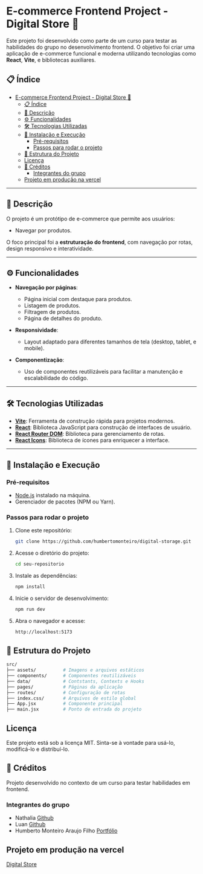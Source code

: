 # E-commerce Frontend Project - Digital Store 🛒

Este projeto foi desenvolvido como parte de um curso para testar as habilidades do grupo no desenvolvimento frontend. O objetivo foi criar uma aplicação de e-commerce funcional e moderna utilizando tecnologias como **React**, **Vite**, e bibliotecas auxiliares.

## 📋 Índice

- [E-commerce Frontend Project - Digital Store 🛒](#e-commerce-frontend-project---digital-store-)
  - [📋 Índice](#-índice)
  - [📖 Descrição](#-descrição)
  - [⚙️ Funcionalidades](#️-funcionalidades)
  - [🛠 Tecnologias Utilizadas](#-tecnologias-utilizadas)
  - [🚀 Instalação e Execução](#-instalação-e-execução)
    - [Pré-requisitos](#pré-requisitos)
    - [Passos para rodar o projeto](#passos-para-rodar-o-projeto)
  - [📂 Estrutura do Projeto](#-estrutura-do-projeto)
  - [Licença](#licença)
  - [👥 Créditos](#-créditos)
    - [Integrantes do grupo](#integrantes-do-grupo)
  - [Projeto em produção na vercel](#projeto-em-produção-na-vercel)

---

## 📖 Descrição

O projeto é um protótipo de e-commerce que permite aos usuários:

- Navegar por produtos.

O foco principal foi a **estruturação do frontend**, com navegação por rotas, design responsivo e interatividade.

---

## ⚙️ Funcionalidades

- **Navegação por páginas**:

  - Página inicial com destaque para produtos.
  - Listagem de produtos.
  - Filtragem de produtos.
  - Página de detalhes do produto.

- **Responsividade**:

  - Layout adaptado para diferentes tamanhos de tela (desktop, tablet, e mobile).

- **Componentização**:
  - Uso de componentes reutilizáveis para facilitar a manutenção e escalabilidade do código.

---

## 🛠 Tecnologias Utilizadas

- **[Vite](https://vitejs.dev/)**: Ferramenta de construção rápida para projetos modernos.
- **[React](https://reactjs.org/)**: Biblioteca JavaScript para construção de interfaces de usuário.
- **[React Router DOM](https://reactrouter.com/)**: Biblioteca para gerenciamento de rotas.
- **[React Icons](https://react-icons.github.io/react-icons/)**: Biblioteca de ícones para enriquecer a interface.

---

## 🚀 Instalação e Execução

### Pré-requisitos

- [Node.js](https://nodejs.org/) instalado na máquina.
- Gerenciador de pacotes (NPM ou Yarn).

### Passos para rodar o projeto

1. Clone este repositório:

   ```bash
   git clone https://github.com/humbertomonteiro/digital-storage.git
   ```

2. Acesse o diretório do projeto:

   ```bash
   cd seu-repositorio
   ```

3. Instale as dependências:

   ```bash
   npm install
   ```

4. Inicie o servidor de desenvolvimento:

   ```bash
   npm run dev
   ```

5. Abra o navegador e acesse:

   ```bash
   http://localhost:5173
   ```

## 📂 Estrutura do Projeto

```bash
src/
├── assets/          # Imagens e arquivos estáticos
├── components/      # Componentes reutilizáveis
├── data/            # Contstants, Contexts e Hooks
├── pages/           # Páginas da aplicação
├── routes/          # Configuração de rotas
├── index.css/       # Arquivos de estilo global
├── App.jsx          # Componente principal
├── main.jsx         # Ponto de entrada do projeto
```

## Licença

Este projeto está sob a licença MIT. Sinta-se à vontade para usá-lo, modificá-lo e distribuí-lo.

## 👥 Créditos

Projeto desenvolvido no contexto de um curso para testar habilidades em frontend.

### Integrantes do grupo

- Nathalia [Github](https://github.com/lia-asous)
- Luan [Github](https://github.com/GregoriusBlack)
- Humberto Monteiro Araujo Filho [Portfólio](https://portfolio-three-bay-73.vercel.app/)

## Projeto em produção na vercel

[Digital Store](https://digital-storage.vercel.app/)
